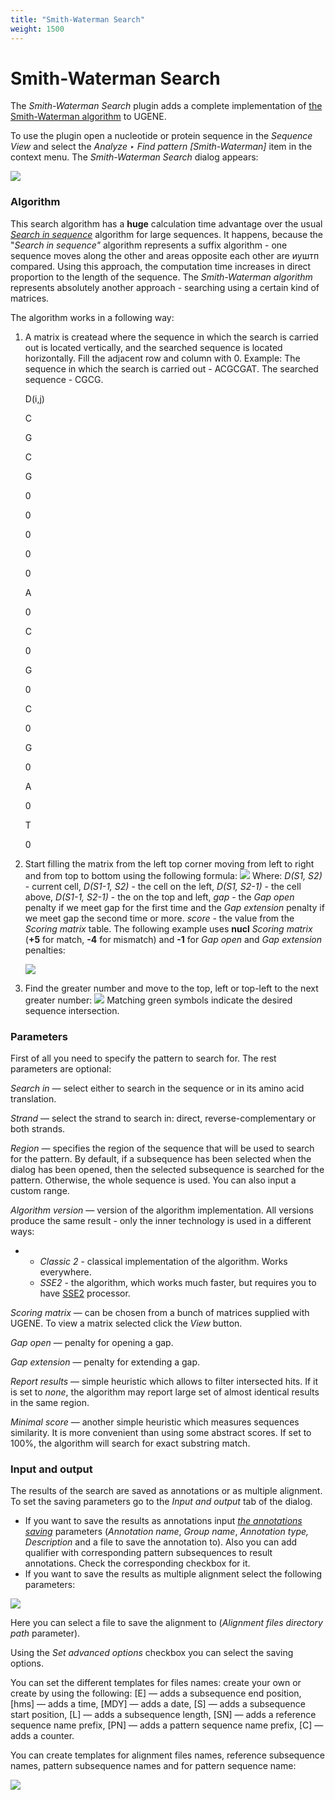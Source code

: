 ```yaml
---
title: "Smith-Waterman Search"
weight: 1500
---
```



# Smith-Waterman Search

The _Smith-Waterman Search_ plugin adds a complete implementation of [the Smith-Waterman algorithm](https://en.wikipedia.org/wiki/Smith%E2%80%93Waterman_algorithm) to UGENE.

To use the plugin open a nucleotide or protein sequence in the _Sequence View_ and select the _Analyze ‣ Find pattern \[Smith-Waterman\]_ item in the context menu. The _Smith-Waterman Search_ dialog appears:

![](/images/65930804/65930807.png)

### Algorithm

This search algorithm has a **huge** calculation time advantage over the usual _[Search in sequence](https://doc.ugene.net/wiki/pages/viewpage.action?pageId=65929429&from=ugene)_ algorithm for large sequences. It happens, because the "_Search in sequence"_ algorithm represents a suffix algorithm - one sequence moves along the other and areas opposite each other are иуштп compared. Using this approach, the computation time increases in direct proportion to the length of the sequence. The _Smith-Waterman algorithm_ represents absolutely another approach - searching using a certain kind of matrices.

The algorithm works in a following way:

1.  A matrix is createad where the sequence in which the search is carried out is located vertically, and the searched sequence is located horizontally. Fill the adjacent row and column with 0. Example:
    The sequence in which the search is carried out - ACGCGAT.
    The searched sequence - CGCG.

    D(i,j)



    C

    G

    C

    G



    0

    0

    0

    0

    0

    A

    0









    C

    0









    G

    0









    C

    0









    G

    0









    A

    0









    T

    0









2.  Start filling the matrix from the left top corner moving from left to right and from top to bottom using the following formula:
    ![](/images/65930804/96666056.png)
    Where:
    _D(S1, S2)_ - current cell,
    _D(S1-1, S2)_ \- the cell on the left,
    _D(S1, S2-1)_ - the cell above,
    _D(S1-1, S2-1)_ - the on the top and left,
    _gap_ - the _Gap_ _open_ penalty if we meet gap for the first time and the _Gap extension_ penalty if we meet gap the second time or more.
    _score_ - the value from the _Scoring matrix_ table.
    The following example uses **nucl** _Scoring matrix_ (**+5** for match, **\-4** for mismatch) and **-1** for _Gap_ _open_ and _Gap extension_ penalties:

     ![](/images/65930804/96666057.png)



3.  Find the greater number and move to the top, left or top-left to the next greater number:
    ![](/images/65930804/96666058.png)
    Matching green symbols indicate the desired sequence intersection.

### Parameters

First of all you need to specify the pattern to search for. The rest parameters are optional:

_Search in_ — select either to search in the sequence or in its amino acid translation.

_Strand_ — select the strand to search in: direct, reverse-complementary or both strands.

_Region_ — specifies the region of the sequence that will be used to search for the pattern. By default, if a subsequence has been selected when the dialog has been opened, then the selected subsequence is searched for the pattern. Otherwise, the whole sequence is used. You can also input a custom range.

_Algorithm version_ — version of the algorithm implementation. All versions produce the same result - only the inner technology is used in a different ways:

*   *   _Classic 2_ - classical implementation of the algorithm. Works everywhere.
    *   _SSE2_ - the algorithm, which works much faster, but requires you to have [SSE2](https://en.wikipedia.org/wiki/SSE2) processor.

_Scoring matrix_ — can be chosen from a bunch of matrices supplied with UGENE. To view a matrix selected click the _View_ button.

_Gap open_ — penalty for opening a gap.

_Gap extension_ — penalty for extending a gap.

_Report results_ — simple heuristic which allows to filter intersected hits. If it is set to _none_, the algorithm may report large set of almost identical results in the same region.

_Minimal score_ — another simple heuristic which measures sequences similarity. It is more convenient than using some abstract scores. If set to 100%, the algorithm will search for exact substring match.

### Input and output

The results of the search are saved as annotations or as multiple alignment. To set the saving parameters go to the _Input and output_ tab of the dialog.

*   If you want to save the results as annotations input [_the annotations saving_](../sequence-view/manipulating-annotations/creating-annotation) parameters (_Annotation name_, _Group name_, _Annotation type, Description_ and a file to save the annotation to). Also you can add qualifier with corresponding pattern subsequences to result annotations. Check the corresponding checkbox for it.
*   If you want to save the results as multiple alignment select the following parameters:



![](/images/65930804/96666059.png)



Here you can select a file to save the alignment to (_Alignment files directory path_ parameter).

Using the _Set advanced options_ checkbox you can select the saving options.

You can set the different templates for files names: create your own or create by using the following: \[E\] — adds a subsequence end position, \[hms\] — adds a time, \[MDY\] — adds a date, \[S\] — adds a subsequence start position, \[L\] — adds a subsequence length, \[SN\] — adds a reference sequence name prefix, \[PN\] — adds a pattern sequence name prefix, \[C\] — adds a counter.

You can create templates for alignment files names, reference subsequence names, pattern subsequence names and for pattern sequence name:

![](/images/65930804/65930805.png)
